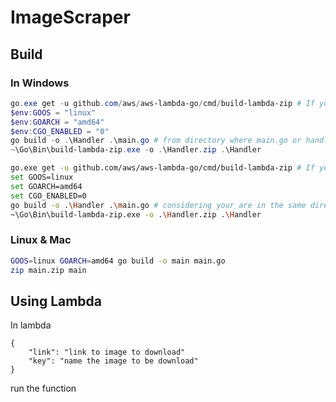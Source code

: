 # ImageScraper

## Build
### In Windows

```powershell
go.exe get -u github.com/aws/aws-lambda-go/cmd/build-lambda-zip # If you do not this have utility earlier
$env:GOOS = "linux"
$env:GOARCH = "amd64"
$env:CGO_ENABLED = "0"
go build -o .\Handler .\main.go # from directory where main.go or handler code is present
~\Go\Bin\build-lambda-zip.exe -o .\Handler.zip .\Handler
```

```bash
go.exe get -u github.com/aws/aws-lambda-go/cmd/build-lambda-zip # If you do not this have utility earlier
set GOOS=linux
set GOARCH=amd64
set CGO_ENABLED=0
go build -o .\Handler .\main.go # considering your are in the same directory where your main.go or handler code is present
~\Go\Bin\build-lambda-zip.exe -o .\Handler.zip .\Handler
```

### Linux & Mac

```bash
GOOS=linux GOARCH=amd64 go build -o main main.go
zip main.zip main
```

## Using Lambda
In lambda
```
{
    "link": "link to image to download"
    "key": "name the image to be download"
}
```
run the function